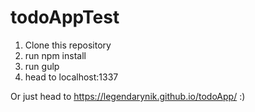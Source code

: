 # todoAppTest

1. Clone this repository
2. run npm install
3. run gulp
4. head to localhost:1337

Or just head to https://legendarynik.github.io/todoApp/ :)
